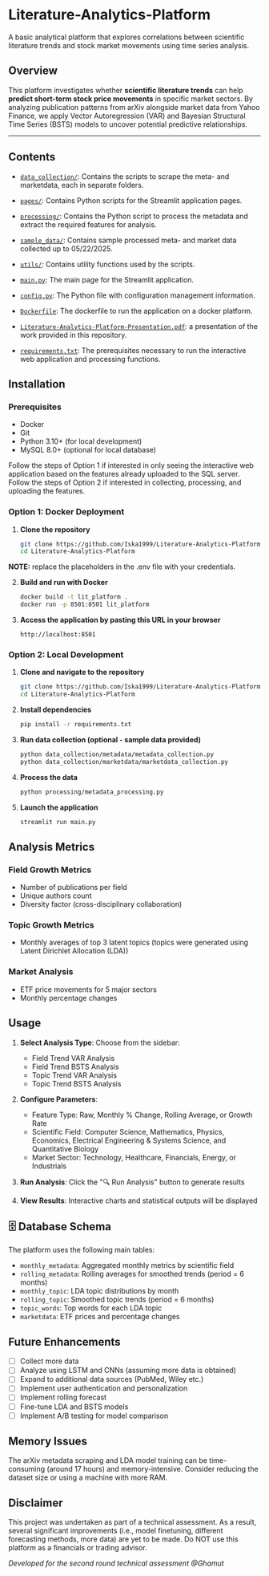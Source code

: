 # Literature-Analytics-Platform

A basic analytical platform that explores correlations between scientific literature trends and stock market movements using time series analysis.

## Overview

This platform investigates whether **scientific literature trends** can help **predict short-term stock price movements** in specific market sectors. By analyzing publication patterns from arXiv alongside market data from Yahoo Finance, we apply Vector Autoregression (VAR) and Bayesian Structural Time Series (BSTS) models to uncover potential predictive relationships.

---

## Contents

- [`data_collection/`](data_collection): Contains the scripts to scrape the meta- and marketdata, each in separate folders.

- [`pages/`](pages): Contains Python scripts for the Streamlit application pages.

- [`processing/`](processing): Contains the Python script to process the metadata and extract the required features for analysis.

- [`sample_data/`](sample_data): Contains sample processed meta- and market data collected up to 05/22/2025.

- [`utils/`](utils): Contains utility functions used by the scripts.

- [`main.py`](main.py): The main page for the Streamlit application.
  
- [`config.py`](config.py): The Python file with configuration management information.

- [`Dockerfile`](Dockerfile): The dockerfile to run the application on a docker platform.

- [`Literature-Analytics-Platform-Presentation.pdf`](Literature-Analytics-Platform-Presentation.pdf): a presentation of the work provided in this repository.

- [`requirements.txt`](requirements.txt): The prerequisites necessary to run the interactive web application and processing functions.


## Installation

### Prerequisites

- Docker
- Git
- Python 3.10+ (for local development)
- MySQL 8.0+ (optional for local database)

Follow the steps of Option 1 if interested in only seeing the interactive web application based on the features already uploaded to the SQL server. Follow the steps of Option 2 if interested in collecting, processing, and uploading the features.

### Option 1: Docker Deployment

1. **Clone the repository**
   ```bash
   git clone https://github.com/Iska1999/Literature-Analytics-Platform.git
   cd Literature-Analytics-Platform
   ```
**NOTE:** replace the placeholders in the .env file with your credentials.

2. **Build and run with Docker**
   ```bash
   docker build -t lit_platform .
   docker run -p 8501:8501 lit_platform
   ```

3. **Access the application by pasting this URL in your browser**
   ```
   http://localhost:8501
   ```

### Option 2: Local Development

1. **Clone and navigate to the repository**
   ```bash
   git clone https://github.com/Iska1999/Literature-Analytics-Platform.git
   cd Literature-Analytics-Platform
   ```

2. **Install dependencies**
   ```bash
   pip install -r requirements.txt
   ```

3. **Run data collection (optional - sample data provided)**
   ```bash
   python data_collection/metadata/metadata_collection.py
   python data_collection/marketdata/marketdata_collection.py
   ```

4. **Process the data**
   ```bash
   python processing/metadata_processing.py
   ```

5. **Launch the application**
   ```bash
   streamlit run main.py
   ```

## Analysis Metrics

### Field Growth Metrics
- Number of publications per field
- Unique authors count
- Diversity factor (cross-disciplinary collaboration)

### Topic Growth Metrics
- Monthly averages of top 3 latent topics (topics were generated using Latent Dirichlet Allocation (LDA))

### Market Analysis
- ETF price movements for 5 major sectors
- Monthly percentage changes

## Usage

1. **Select Analysis Type**: Choose from the sidebar:
   - Field Trend VAR Analysis
   - Field Trend BSTS Analysis
   - Topic Trend VAR Analysis
   - Topic Trend BSTS Analysis

2. **Configure Parameters**:
   - Feature Type: Raw, Monthly % Change, Rolling Average, or Growth Rate
   - Scientific Field: Computer Science, Mathematics, Physics, Economics, Electrical Engineering & Systems Science, and Quantitative Biology
   - Market Sector: Technology, Healthcare, Financials, Energy, or Industrials

3. **Run Analysis**: Click the "🔍 Run Analysis" button to generate results

4. **View Results**: Interactive charts and statistical outputs will be displayed

## 🗄️ Database Schema

The platform uses the following main tables:

- `monthly_metadata`: Aggregated monthly metrics by scientific field
- `rolling_metadata`: Rolling averages for smoothed trends (period = 6 months)
- `monthly_topic`: LDA topic distributions by month
- `rolling_topic`: Smoothed topic trends (period = 6 months)
- `topic_words`: Top words for each LDA topic
- `marketdata`: ETF prices and percentage changes

## Future Enhancements

- [ ] Collect more data
- [ ] Analyze using LSTM and CNNs (assuming more data is obtained)
- [ ] Expand to additional data sources (PubMed, Wiley etc.)
- [ ] Implement user authentication and personalization
- [ ] Implement rolling forecast
- [ ] Fine-tune LDA and BSTS models
- [ ] Implement A/B testing for model comparison

## Memory Issues

The arXiv metadata scraping and LDA model training can be time-consuming (around 17 hours) and memory-intensive. Consider reducing the dataset size or using a machine with more RAM.

## Disclaimer

This project was undertaken as part of a technical assessment. As a result, several significant improvements (i.e., model finetuning, different forecasting methods, more data) are yet to be made. Do NOT use this platform as a financials or trading advisor.

*Developed for the second round technical assessment @Ghamut*
